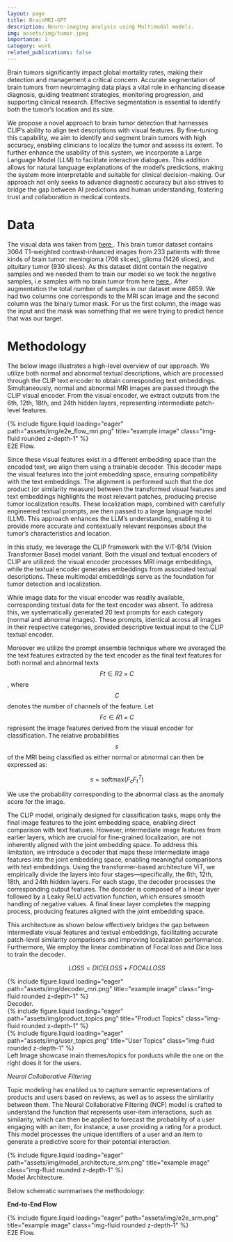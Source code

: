 ```yaml
---
layout: page
title: BrainMRI-GPT 
description: Neuro-imaging analysis using Multimodal models.
img: assets/img/tumor.jpeg
importance: 1
category: work
related_publications: false
---
```


Brain tumors significantly impact global mortality rates, making their detection and management a critical concern. Accurate segmentation of brain tumors from neuroimaging data plays a vital role in enhancing disease diagnosis, guiding treatment strategies, monitoring progression, and supporting clinical research. Effective segmentation is essential to identify both the tumor’s location and its size.

We propose a novel approach to brain tumor detection that harnesses CLIP’s ability to align text descriptions with visual features. By fine-tuning this capability, we aim to identify and segment brain tumors with high accuracy, enabling clinicians to localize the tumor and assess its extent. To further enhance the usability of this system, we incorporate a Large Language Model (LLM) to facilitate interactive dialogues. This addition allows for natural language explanations of the model’s predictions, making the system more interpretable and suitable for clinical decision-making. Our approach not only seeks to advance diagnostic accuracy but also strives to bridge the gap between AI predictions and human understanding, fostering trust and collaboration in medical contexts.

# Data 

The visual data was taken from <a href="https://www.kaggle.com/datasets/ashkhagan/figshare-brain-tumor-dataset"> here </a>. This brain tumor dataset contains 3064 T1-weighted contrast-inhanced images from 233 patients with three kinds of brain tumor: meningioma (708 slices), glioma (1426 slices), and pituitary tumor (930 slices). As this dataset didnt contain the negative samples and we needed them to train our model so we took the negative samples, i.e samples with no brain tumor from here <a href="https://www.kaggle.com/datasets/masoudnickparvar/brain-tumor-mri-dataset"> here </a>. After augmentation the total number of samples in our dataset were 4659. We had two columns one corresponds to the MRI scan image and the second column was the binary tumor mask. For us the first column, the image was the input and the mask was something that we were trying to predict hence that was our target.

# Methodology

The below image illustrates a high-level overview of our approach. We utilize both normal and abnormal textual descriptions, which are processed through the CLIP text encoder to obtain corresponding text embeddings. Simultaneously, normal and abnormal MRI images are passed through the CLIP visual encoder. From the visual encoder, we extract outputs from the 6th, 12th, 18th, and 24th hidden layers, representing intermediate patch-level features.

<div class="row">
    <div class="col-sm mt-3 mt-md-0">
        {% include figure.liquid loading="eager" path="assets/img/e2e_flow_mri.png" title="example image" class="img-fluid rounded z-depth-1" %}
    </div>
</div>
<div class="caption">
    E2E Flow.
</div>

Since these visual features exist in a different embedding space than the encoded text, we align them using a trainable decoder. This decoder maps the visual features into the joint embedding space, ensuring compatibility with
the text embeddings. The alignment is performed such that the dot product (or similarity measure) between the transformed visual features and text embeddings highlights the most relevant patches, producing precise tumor localization results. These localization maps, combined with carefully engineered textual prompts, are then passed to a large language model (LLM). This approach enhances the LLM’s understanding, enabling it to provide more accurate and contextually relevant responses about the tumor’s characteristics and location.

In this study, we leverage the CLIP framework with the ViT-B/14 (Vision Transformer Base) model variant. Both the visual and textual encoders of CLIP are utilized: the visual encoder processes MRI image embeddings, while the textual encoder generates embeddings from associated textual descriptions. These multimodal embeddings serve as the foundation for tumor detection and localization.

While image data for the visual encoder was readily available, corresponding textual data for the text encoder was absent. To address this, we systematically generated 20 text prompts for each category (normal and abnormal images). These prompts, identical across all images in their respective categories, provided descriptive textual input to
the CLIP textual encoder.

Moreover we utilize the prompt ensemble technique where we averaged the the text features extracted by the text encoder as the final text features for both normal and abnormal texts $$ Ft ∈ R2×C $$, where $$ C $$ denotes the number of channels of the feature. Let $$ Fc ∈ R1×C $$ represent the image features derived from the visual encoder for classification. The relative probabilities $$ s $$ of the MRI being classified as either normal or abnormal can then be expressed as:

$$ s = \text{softmax}(F_c F_t^T) $$

We use the probability corresponding to the abnormal class as the anomaly score for the image. 

The CLIP model, originally designed for classification tasks, maps only the final image features to the joint embedding space, enabling direct comparison with text features. However, intermediate image features from earlier layers, which are crucial for fine-grained localization, are not inherently aligned with the joint embedding space. To address this limitation, we introduce a decoder that maps these intermediate image features into the joint embedding space, enabling meaningful comparisons with text embeddings. Using the transformer-based architecture ViT, we empirically divide the layers into four stages—specifically, the 6th, 12th, 18th, and 24th hidden layers. For each stage, the decoder processes the corresponding output features.
The decoder is composed of a linear layer followed by a Leaky ReLU activation function, which ensures smooth handling of negative values. A final linear layer completes the mapping process, producing features aligned with the joint embedding space.

This architecture as shown below effectively bridges the gap between intermediate visual features and textual embeddings, facilitating accurate patch-level similarity comparisons and improving localization performance. Furthermore, We employ the linear combination of Focal loss and Dice loss to train the decoder.

$$ LOSS = DICE LOSS + FOCAL LOSS $$

<div class="row">
    <div class="col-sm mt-3 mt-md-0">
        {% include figure.liquid loading="eager" path="assets/img/decoder_mri.png" title="example image" class="img-fluid rounded z-depth-1" %}
    </div>
</div>
<div class="caption">
    Decoder.
</div>



<div class="row">
    <div class="col-sm mt-3 mt-md-0">
        {% include figure.liquid loading="eager" path="assets/img/product_topics.png" title="Product Topics" class="img-fluid rounded z-depth-1" %}
    </div>
    <div class="col-sm mt-3 mt-md-0">
        {% include figure.liquid loading="eager" path="assets/img/user_topics.png" title="User Topics" class="img-fluid rounded z-depth-1" %}
    </div>
</div>
<div class="caption">
    Left Image showcase main themes/topics for porducts while the one on the right does it for the users.
</div>

*Neural Collaborative Filtering*

Topic modeling has enabled us to capture semantic representations of products and users based on reviews, as well as to assess the similarity between them. The Neural Collaborative Filtering (NCF) model is crafted to understand the function that represents user-item interactions, such as similarity, which can then be applied to forecast the probability of a user engaging with an item, for instance, a user providing a rating for a product. This model processes the unique identifiers of a user and an item to generate a predictive score for their potential interaction.

<div class="row">
    <div class="col-sm mt-3 mt-md-0">
        {% include figure.liquid loading="eager" path="assets/img/model_architecture_srm.png" title="example image" class="img-fluid rounded z-depth-1" %}
    </div>
</div>
<div class="caption">
    Model Architecture.
</div>

Below schematic summarises the methodology:

**End-to-End Flow**

<div class="row">
    <div class="col-sm mt-3 mt-md-0">
        {% include figure.liquid loading="eager" path="assets/img/e2e_srm.png" title="example image" class="img-fluid rounded z-depth-1" %}
    </div>
</div>
<div class="caption">
    E2E Flow.
</div>



